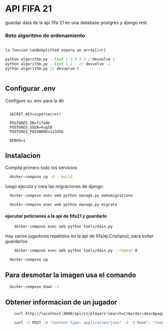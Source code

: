 # API FIFA 21 
guardar data de la api fifa 21 en una database postgres y django rest 

### Reto algoritmo de ordenamiento
```python

la funcion canBeSplitted espera un array[int]

python algorithm.py --list 1 2 3 3 3 //devuelve 1
python algorithm.py --list 1 2   // devuelve -1
python algorithm.py // devuelve 0



```

## Configurar .env
Configure su .env para la db

```env

  SECRET_KEY=supersecret!

  POSTGRES_DB=fifadb
  POSTGRES_USER=hug58
  POSTGRES_PASSWORD=123456

  DEBUG=1
```



## Instalacion
Compila primero todo los servicios

```bash
  docker-compose up -d --build
```

luego ejecuta y crea las migraciones de django:

```bash
  docker-compose exec web python manage.py makemigrations 

  docker-compose exec web python manage.py migrate 
```


#### ejecutar peticiones a la api de fifa21 y guardarlo

```bash
    docker-compose exec web python tools/main.py
```

Hay varios jugadores repetidos en la api de fifa(ej:Cristiano), para evitar guardarlos

```bash
    docker-compose exec web python tools/main.py --repeat 0
```


```bash
  docker-compose up
```

## Para desmotar la imagen usa el comando

```bash
  docker-compose down -v
```



## Obtener informacion de un jugador
```bash
    curl http://localhost:8000/api/v1/players?search=Cr&order=desc&page=2
```

```bash
    curl -X POST -H "Content-Type: application/json" -d '{"Name": "reaL maDRI "page": 2}' http://localhost:8000/api/v1/team
```
